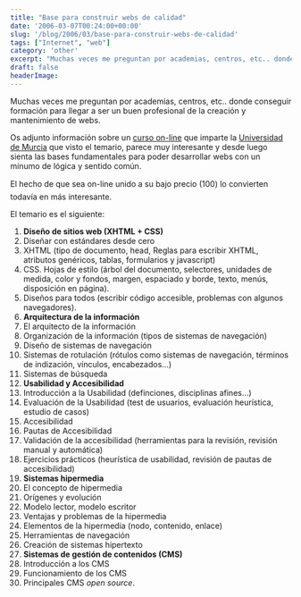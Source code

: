 ```yaml
---
title: "Base para construir webs de calidad"
date: '2006-03-07T00:24:00+00:00'
slug: '/blog/2006/03/base-para-construir-webs-de-calidad'
tags: ["Internet", "web"]
category: 'other'
excerpt: "Muchas veces me preguntan por academias, centros, etc.. donde conseguir formación para llegar a ser un buen profesional de la creación y mantenimiento de webs.Os adjunto información sobre un [curso o..."
draft: false
headerImage:
---
```

Muchas veces me preguntan por academias, centros, etc.. donde conseguir formación para llegar a ser un buen profesional de la creación y mantenimiento de webs.

Os adjunto información sobre un [curso on-line](http://www.um.es/estudios/cursos/web/) que imparte la [Universidad de Murcia](http://www.um.es/) que visto el temario, parece muy interesante y desde luego sienta las bases fundamentales para poder desarrollar webs con un mínumo de lógica y sentido común.

El hecho de que sea on-line unido a su bajo precio (100) lo convierten todavía en más interesante.

El temario es el siguiente:

1. **Diseño de sitios web (XHTML + CSS)**
  1. Diseñar con estándares desde cero
  2. XHTML (tipo de documento, head, Reglas para escribir XHTML, atributos genéricos, tablas, formularios y javascript)
  3. CSS. Hojas de estilo (árbol del documento, selectores, unidades de medida, color y fondos, margen, espaciado y borde, texto, menús, disposición en página).
  4. Diseños para todos (escribir código accesible, problemas con algunos navegadores).
2. **Arquitectura de la información**
  1. El arquitecto de la información
  2. Organización de la información (tipos de sistemas de navegación)
  3. Diseño de sistemas de navegación
  4. Sistemas de rotulación (rótulos como sistemas de navegación, términos de indización, vínculos, encabezados...)
  5. Sistemas de búsqueda
3. **Usabilidad y Accesibilidad**
  1. Introducción a la Usabilidad (definciones, disciplinas afines...)
  2. Evaluación de la Usabilidad (test de usuarios, evaluación heurística, estudio de casos)
  3. Accesibilidad
  4. Pautas de Accesibilidad
  5. Validación de la accesibilidad (herramientas para la revisión, revisión manual y automática)
  6. Ejercicios prácticos (heurística de usabilidad, revisión de pautas de accesibilidad)
4. **Sistemas hipermedia**
  1. El concepto de hipermedia
  2. Orígenes y evolución
  3. Modelo lector, modelo escritor
  4. Ventajas y problemas de la hipermedia
  5. Elementos de la hipermedia (nodo, contenido, enlace)
  6. Herramientas de navegación
  7. Creación de sistemas hipertexto
5. **Sistemas de gestión de contenidos (CMS)**
  1. Introducción a los CMS
  2. Funcionamiento de los CMS
  3. Principales CMS _open source_.
